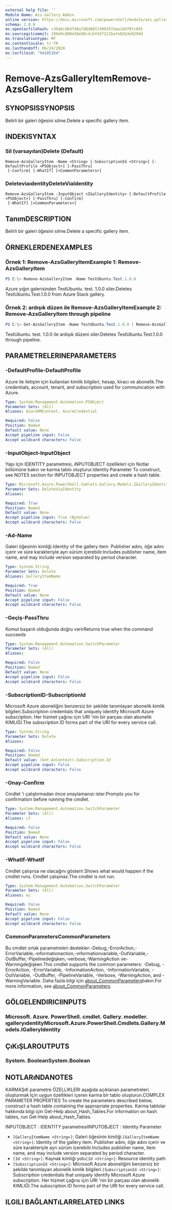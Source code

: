 ```yaml
---
external help file: ''
Module Name: Azs.Gallery.Admin
online version: https://docs.microsoft.com/powershell/module/azs.gallery.admin/remove-azsgalleryitem
schema: 2.0.0
ms.openlocfilehash: c39a6cd64f48a7d8d6657499357daa1dd70fc091
ms.sourcegitcommit: 199e9c800e58e88c4cbfd3f221bafe02b3e8294d
ms.translationtype: MT
ms.contentlocale: tr-TR
ms.lasthandoff: 06/24/2020
ms.locfileid: "94105264"
---
```

# <span data-ttu-id="ccbdd-101">Remove-AzsGalleryItem</span><span class="sxs-lookup"><span data-stu-id="ccbdd-101">Remove-AzsGalleryItem</span></span>

## <span data-ttu-id="ccbdd-102">SYNOPSIS</span><span class="sxs-lookup"><span data-stu-id="ccbdd-102">SYNOPSIS</span></span>
<span data-ttu-id="ccbdd-103">Belirli bir galeri öğesini silme.</span><span class="sxs-lookup"><span data-stu-id="ccbdd-103">Delete a specific gallery item.</span></span>

## <span data-ttu-id="ccbdd-104">INDEKI</span><span class="sxs-lookup"><span data-stu-id="ccbdd-104">SYNTAX</span></span>

### <span data-ttu-id="ccbdd-105">Sil (varsayılan)</span><span class="sxs-lookup"><span data-stu-id="ccbdd-105">Delete (Default)</span></span>
```
Remove-AzsGalleryItem -Name <String> [-SubscriptionId <String>] [-DefaultProfile <PSObject>] [-PassThru]
 [-Confirm] [-WhatIf] [<CommonParameters>]
```

### <span data-ttu-id="ccbdd-106">Deleteviaıdentity</span><span class="sxs-lookup"><span data-stu-id="ccbdd-106">DeleteViaIdentity</span></span>
```
Remove-AzsGalleryItem -InputObject <IGalleryIdentity> [-DefaultProfile <PSObject>] [-PassThru] [-Confirm]
 [-WhatIf] [<CommonParameters>]
```

## <span data-ttu-id="ccbdd-107">Tanım</span><span class="sxs-lookup"><span data-stu-id="ccbdd-107">DESCRIPTION</span></span>
<span data-ttu-id="ccbdd-108">Belirli bir galeri öğesini silme.</span><span class="sxs-lookup"><span data-stu-id="ccbdd-108">Delete a specific gallery item.</span></span>

## <span data-ttu-id="ccbdd-109">ÖRNEKLERDEN</span><span class="sxs-lookup"><span data-stu-id="ccbdd-109">EXAMPLES</span></span>

### <span data-ttu-id="ccbdd-110">Örnek 1: Remove-AzsGalleryItem</span><span class="sxs-lookup"><span data-stu-id="ccbdd-110">Example 1: Remove-AzsGalleryItem</span></span>
```powershell
PS C:\> Remove-AzsGalleryItem -Name TestUbuntu.Test.1.0.0

```

<span data-ttu-id="ccbdd-111">Azure yığın galerisinden TestUbuntu. test. 1.0.0 siler.</span><span class="sxs-lookup"><span data-stu-id="ccbdd-111">Deletes TestUbuntu.Test.1.0.0 from Azure Stack gallery.</span></span>

### <span data-ttu-id="ccbdd-112">Örnek 2: ardışık düzen ile Remove-AzsGalleryItem</span><span class="sxs-lookup"><span data-stu-id="ccbdd-112">Example 2: Remove-AzsGalleryItem through pipeline</span></span>
```powershell
PS C:\> Get-AzsGalleryItem -Name TestUbuntu.Test.1.0.0 | Remove-AzsGalleryItem

```

<span data-ttu-id="ccbdd-113">TestUbuntu. test. 1.0.0 ile ardışık düzeni siler.</span><span class="sxs-lookup"><span data-stu-id="ccbdd-113">Deletes TestUbuntu.Test.1.0.0 through pipeline.</span></span>

## <span data-ttu-id="ccbdd-114">PARAMETRELERINE</span><span class="sxs-lookup"><span data-stu-id="ccbdd-114">PARAMETERS</span></span>

### <span data-ttu-id="ccbdd-115">-DefaultProfile</span><span class="sxs-lookup"><span data-stu-id="ccbdd-115">-DefaultProfile</span></span>
<span data-ttu-id="ccbdd-116">Azure ile iletişim için kullanılan kimlik bilgileri, hesap, kiracı ve abonelik.</span><span class="sxs-lookup"><span data-stu-id="ccbdd-116">The credentials, account, tenant, and subscription used for communication with Azure.</span></span>

```yaml
Type: System.Management.Automation.PSObject
Parameter Sets: (All)
Aliases: AzureRMContext, AzureCredential

Required: False
Position: Named
Default value: None
Accept pipeline input: False
Accept wildcard characters: False

```

### <span data-ttu-id="ccbdd-117">-InputObject</span><span class="sxs-lookup"><span data-stu-id="ccbdd-117">-InputObject</span></span>
<span data-ttu-id="ccbdd-118">Yapı Için IDENTITY parametresi, ıNPUTOBJECT özellikleri için Notlar bölümüne bakın ve karma tablo oluşturur.</span><span class="sxs-lookup"><span data-stu-id="ccbdd-118">Identity Parameter To construct, see NOTES section for INPUTOBJECT properties and create a hash table.</span></span>

```yaml
Type: Microsoft.Azure.PowerShell.Cmdlets.Gallery.Models.IGalleryIdentity
Parameter Sets: DeleteViaIdentity
Aliases:

Required: True
Position: Named
Default value: None
Accept pipeline input: True (ByValue)
Accept wildcard characters: False

```

### <span data-ttu-id="ccbdd-119">-Ad</span><span class="sxs-lookup"><span data-stu-id="ccbdd-119">-Name</span></span>
<span data-ttu-id="ccbdd-120">Galeri öğesinin kimliği.</span><span class="sxs-lookup"><span data-stu-id="ccbdd-120">Identity of the gallery item.</span></span>
<span data-ttu-id="ccbdd-121">Publisher adını, öğe adını içerir ve süre karakteriyle ayrı sürüm içerebilir.</span><span class="sxs-lookup"><span data-stu-id="ccbdd-121">Includes publisher name, item name, and may include version separated by period character.</span></span>

```yaml
Type: System.String
Parameter Sets: Delete
Aliases: GalleryItemName

Required: True
Position: Named
Default value: None
Accept pipeline input: False
Accept wildcard characters: False

```

### <span data-ttu-id="ccbdd-122">-Geçiş</span><span class="sxs-lookup"><span data-stu-id="ccbdd-122">-PassThru</span></span>
<span data-ttu-id="ccbdd-123">Komut başarılı olduğunda doğru verir</span><span class="sxs-lookup"><span data-stu-id="ccbdd-123">Returns true when the command succeeds</span></span>

```yaml
Type: System.Management.Automation.SwitchParameter
Parameter Sets: (All)
Aliases:

Required: False
Position: Named
Default value: None
Accept pipeline input: False
Accept wildcard characters: False

```

### <span data-ttu-id="ccbdd-124">-SubscriptionID</span><span class="sxs-lookup"><span data-stu-id="ccbdd-124">-SubscriptionId</span></span>
<span data-ttu-id="ccbdd-125">Microsoft Azure aboneliğini benzersiz bir şekilde tanımlayan abonelik kimlik bilgileri.</span><span class="sxs-lookup"><span data-stu-id="ccbdd-125">Subscription credentials that uniquely identify Microsoft Azure subscription.</span></span>
<span data-ttu-id="ccbdd-126">Her hizmet çağrısı için URI 'nin bir parçası olan abonelik KIMLIĞI.</span><span class="sxs-lookup"><span data-stu-id="ccbdd-126">The subscription ID forms part of the URI for every service call.</span></span>

```yaml
Type: System.String
Parameter Sets: Delete
Aliases:

Required: False
Position: Named
Default value: (Get-AzContext).Subscription.Id
Accept pipeline input: False
Accept wildcard characters: False

```

### <span data-ttu-id="ccbdd-127">-Onay</span><span class="sxs-lookup"><span data-stu-id="ccbdd-127">-Confirm</span></span>
<span data-ttu-id="ccbdd-128">Cmdlet 'i çalıştırmadan önce onaylamanızı ister.</span><span class="sxs-lookup"><span data-stu-id="ccbdd-128">Prompts you for confirmation before running the cmdlet.</span></span>

```yaml
Type: System.Management.Automation.SwitchParameter
Parameter Sets: (All)
Aliases: cf

Required: False
Position: Named
Default value: None
Accept pipeline input: False
Accept wildcard characters: False

```

### <span data-ttu-id="ccbdd-129">-WhatIf</span><span class="sxs-lookup"><span data-stu-id="ccbdd-129">-WhatIf</span></span>
<span data-ttu-id="ccbdd-130">Cmdlet çalışırsa ne olacağını gösterir.</span><span class="sxs-lookup"><span data-stu-id="ccbdd-130">Shows what would happen if the cmdlet runs.</span></span>
<span data-ttu-id="ccbdd-131">Cmdlet çalışmaz.</span><span class="sxs-lookup"><span data-stu-id="ccbdd-131">The cmdlet is not run.</span></span>

```yaml
Type: System.Management.Automation.SwitchParameter
Parameter Sets: (All)
Aliases: wi

Required: False
Position: Named
Default value: None
Accept pipeline input: False
Accept wildcard characters: False

```

### <span data-ttu-id="ccbdd-132">CommonParameters</span><span class="sxs-lookup"><span data-stu-id="ccbdd-132">CommonParameters</span></span>
<span data-ttu-id="ccbdd-133">Bu cmdlet ortak parametreleri destekler:-Debug,-ErrorAction,-ErrorVariable,-ınformationaction,-ınformationvariable,-OutVariable,-OutBuffer,-Pipelinedeğişken,-verbose,-WarningAction ve-Warningdeğişken.</span><span class="sxs-lookup"><span data-stu-id="ccbdd-133">This cmdlet supports the common parameters: -Debug, -ErrorAction, -ErrorVariable, -InformationAction, -InformationVariable, -OutVariable, -OutBuffer, -PipelineVariable, -Verbose, -WarningAction, and -WarningVariable.</span></span> <span data-ttu-id="ccbdd-134">Daha fazla bilgi için [about_CommonParameters](http://go.microsoft.com/fwlink/?LinkID=113216)bakın.</span><span class="sxs-lookup"><span data-stu-id="ccbdd-134">For more information, see [about_CommonParameters](http://go.microsoft.com/fwlink/?LinkID=113216).</span></span>

## <span data-ttu-id="ccbdd-135">GÖLGELENDIRICI</span><span class="sxs-lookup"><span data-stu-id="ccbdd-135">INPUTS</span></span>

### <span data-ttu-id="ccbdd-136">Microsoft. Azure. PowerShell. cmdlet. Gallery. modeller. ıgalleryıdentity</span><span class="sxs-lookup"><span data-stu-id="ccbdd-136">Microsoft.Azure.PowerShell.Cmdlets.Gallery.Models.IGalleryIdentity</span></span>

## <span data-ttu-id="ccbdd-137">ÇıKıŞLAR</span><span class="sxs-lookup"><span data-stu-id="ccbdd-137">OUTPUTS</span></span>

### <span data-ttu-id="ccbdd-138">System. Boolean</span><span class="sxs-lookup"><span data-stu-id="ccbdd-138">System.Boolean</span></span>



## <span data-ttu-id="ccbdd-139">NOTLARıNDA</span><span class="sxs-lookup"><span data-stu-id="ccbdd-139">NOTES</span></span>

<span data-ttu-id="ccbdd-140">KARMAŞıK parametre ÖZELLIKLERI aşağıda açıklanan parametreleri oluşturmak Için uygun özellikleri içeren karma bir tablo oluşturun.</span><span class="sxs-lookup"><span data-stu-id="ccbdd-140">COMPLEX PARAMETER PROPERTIES To create the parameters described below, construct a hash table containing the appropriate properties.</span></span> <span data-ttu-id="ccbdd-141">Karma tablolar hakkında bilgi için Get-Help about_Hash_Tables.</span><span class="sxs-lookup"><span data-stu-id="ccbdd-141">For information on hash tables, run Get-Help about_Hash_Tables.</span></span>

<span data-ttu-id="ccbdd-142">INPUTOBJECT <IGalleryIdentity> : IDENTITY parametresi</span><span class="sxs-lookup"><span data-stu-id="ccbdd-142">INPUTOBJECT <IGalleryIdentity>: Identity Parameter</span></span>
  - <span data-ttu-id="ccbdd-143">`[GalleryItemName <String>]`: Galeri öğesinin kimliği.</span><span class="sxs-lookup"><span data-stu-id="ccbdd-143">`[GalleryItemName <String>]`: Identity of the gallery item.</span></span> <span data-ttu-id="ccbdd-144">Publisher adını, öğe adını içerir ve süre karakteriyle ayrı sürüm içerebilir.</span><span class="sxs-lookup"><span data-stu-id="ccbdd-144">Includes publisher name, item name, and may include version separated by period character.</span></span>
  - <span data-ttu-id="ccbdd-145">`[Id <String>]`: Kaynak kimliği yolu</span><span class="sxs-lookup"><span data-stu-id="ccbdd-145">`[Id <String>]`: Resource identity path</span></span>
  - <span data-ttu-id="ccbdd-146">`[SubscriptionId <String>]`: Microsoft Azure aboneliğini benzersiz bir şekilde tanımlayan abonelik kimlik bilgileri.</span><span class="sxs-lookup"><span data-stu-id="ccbdd-146">`[SubscriptionId <String>]`: Subscription credentials that uniquely identify Microsoft Azure subscription.</span></span> <span data-ttu-id="ccbdd-147">Her hizmet çağrısı için URI 'nin bir parçası olan abonelik KIMLIĞI.</span><span class="sxs-lookup"><span data-stu-id="ccbdd-147">The subscription ID forms part of the URI for every service call.</span></span>

## <span data-ttu-id="ccbdd-148">ILGILI BAĞLANTıLAR</span><span class="sxs-lookup"><span data-stu-id="ccbdd-148">RELATED LINKS</span></span>

